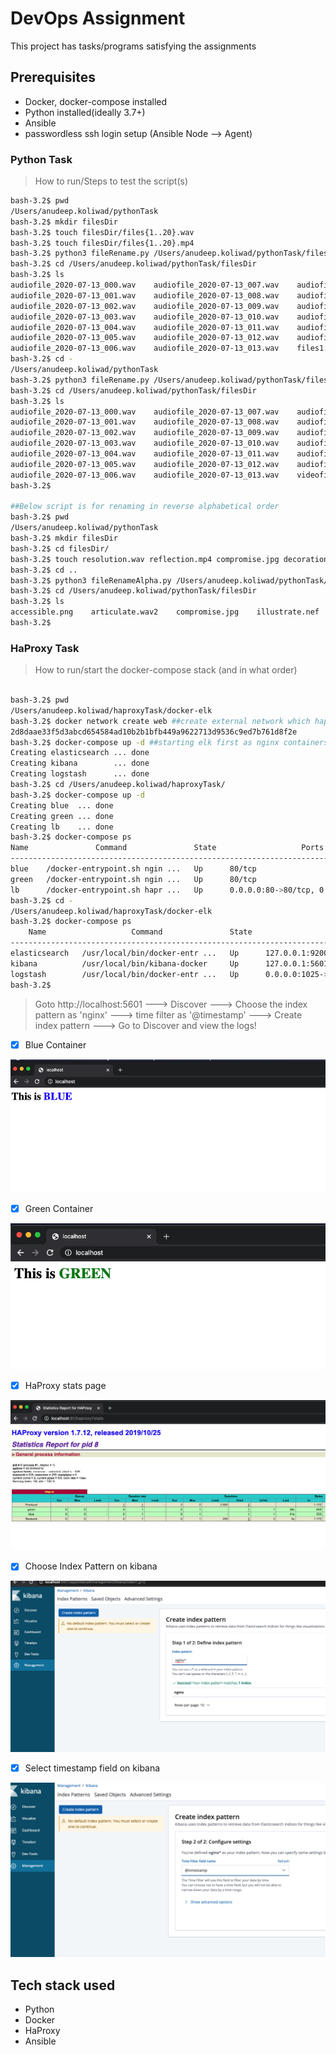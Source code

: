 
# DevOps Assignment

This project has tasks/programs satisfying the assignments

## Prerequisites

* Docker, docker-compose installed
* Python installed(ideally 3.7+)
* Ansible 
* passwordless ssh login setup (Ansible Node --> Agent)

### Python Task
> How to run/Steps to test the script(s)

```bash
bash-3.2$ pwd
/Users/anudeep.koliwad/pythonTask
bash-3.2$ mkdir filesDir
bash-3.2$ touch filesDir/files{1..20}.wav
bash-3.2$ touch filesDir/files{1..20}.mp4
bash-3.2$ python3 fileRename.py /Users/anudeep.koliwad/pythonTask/filesDir audiofile wav
bash-3.2$ cd /Users/anudeep.koliwad/pythonTask/filesDir
bash-3.2$ ls
audiofile_2020-07-13_000.wav    audiofile_2020-07-13_007.wav    audiofile_2020-07-13_014.wav    files10.mp4            files17.mp4            files5.mp4
audiofile_2020-07-13_001.wav    audiofile_2020-07-13_008.wav    audiofile_2020-07-13_015.wav    files11.mp4            files18.mp4            files6.mp4
audiofile_2020-07-13_002.wav    audiofile_2020-07-13_009.wav    audiofile_2020-07-13_016.wav    files12.mp4            files19.mp4            files7.mp4
audiofile_2020-07-13_003.wav    audiofile_2020-07-13_010.wav    audiofile_2020-07-13_017.wav    files13.mp4            files2.mp4            files8.mp4
audiofile_2020-07-13_004.wav    audiofile_2020-07-13_011.wav    audiofile_2020-07-13_018.wav    files14.mp4            files20.mp4            files9.mp4
audiofile_2020-07-13_005.wav    audiofile_2020-07-13_012.wav    audiofile_2020-07-13_019.wav    files15.mp4            files3.mp4
audiofile_2020-07-13_006.wav    audiofile_2020-07-13_013.wav    files1.mp4            files16.mp4            files4.mp4
bash-3.2$ cd -
/Users/anudeep.koliwad/pythonTask
bash-3.2$ python3 fileRename.py /Users/anudeep.koliwad/pythonTask/filesDir videofile mp4
bash-3.2$ cd /Users/anudeep.koliwad/pythonTask/filesDir
bash-3.2$ ls
audiofile_2020-07-13_000.wav    audiofile_2020-07-13_007.wav    audiofile_2020-07-13_014.wav    videofile_2020-07-13_001.mp4    videofile_2020-07-13_008.mp4    videofile_2020-07-13_015.mp4
audiofile_2020-07-13_001.wav    audiofile_2020-07-13_008.wav    audiofile_2020-07-13_015.wav    videofile_2020-07-13_002.mp4    videofile_2020-07-13_009.mp4    videofile_2020-07-13_016.mp4
audiofile_2020-07-13_002.wav    audiofile_2020-07-13_009.wav    audiofile_2020-07-13_016.wav    videofile_2020-07-13_003.mp4    videofile_2020-07-13_010.mp4    videofile_2020-07-13_017.mp4
audiofile_2020-07-13_003.wav    audiofile_2020-07-13_010.wav    audiofile_2020-07-13_017.wav    videofile_2020-07-13_004.mp4    videofile_2020-07-13_011.mp4    videofile_2020-07-13_018.mp4
audiofile_2020-07-13_004.wav    audiofile_2020-07-13_011.wav    audiofile_2020-07-13_018.wav    videofile_2020-07-13_005.mp4    videofile_2020-07-13_012.mp4    videofile_2020-07-13_019.mp4
audiofile_2020-07-13_005.wav    audiofile_2020-07-13_012.wav    audiofile_2020-07-13_019.wav    videofile_2020-07-13_006.mp4    videofile_2020-07-13_013.mp4
audiofile_2020-07-13_006.wav    audiofile_2020-07-13_013.wav    videofile_2020-07-13_000.mp4    videofile_2020-07-13_007.mp4    videofile_2020-07-13_014.mp4
bash-3.2$

##Below script is for renaming in reverse alphabetical order
bash-3.2$ pwd
/Users/anudeep.koliwad/pythonTask
bash-3.2$ mkdir filesDir
bash-3.2$ cd filesDir/
bash-3.2$ touch resolution.wav reflection.mp4 compromise.jpg decoration.mp3 literature.jpeg presidency.mp3 articulate.wav2 prevalence.gif accessible.png illustrate.nef
bash-3.2$ cd ..
bash-3.2$ python3 fileRenameAlpha.py /Users/anudeep.koliwad/pythonTask/filesDir mp3
bash-3.2$ cd /Users/anudeep.koliwad/pythonTask/filesDir
bash-3.2$ ls
accessible.png    articulate.wav2    compromise.jpg    illustrate.nef    literature.jpeg    prevalence.gif    reflection.mp4    resolution.wav    trooniedca.mp3    ysrpnieedc.mp3
bash-3.2$

```

### HaProxy Task
> How to run/start the docker-compose stack (and in what order)

```bash

bash-3.2$ pwd
/Users/anudeep.koliwad/haproxyTask/docker-elk
bash-3.2$ docker network create web ##create external network which haproxy stack and elk stack are bound
2d8daae33f5d3abcd654584ad10b2b1bfb449a9622713d9536c9ed7b761d8f2e
bash-3.2$ docker-compose up -d ##starting elk first as nginx containers fail if logstash isn't found
Creating elasticsearch ... done
Creating kibana        ... done
Creating logstash      ... done
bash-3.2$ cd /Users/anudeep.koliwad/haproxyTask/
bash-3.2$ docker-compose up -d
Creating blue  ... done
Creating green ... done
Creating lb    ... done
bash-3.2$ docker-compose ps
Name               Command               State                   Ports
---------------------------------------------------------------------------------------
blue    /docker-entrypoint.sh ngin ...   Up      80/tcp
green   /docker-entrypoint.sh ngin ...   Up      80/tcp
lb      /docker-entrypoint.sh hapr ...   Up      0.0.0.0:80->80/tcp, 0.0.0.0:81->81/tcp
bash-3.2$ cd -
/Users/anudeep.koliwad/haproxyTask/docker-elk
bash-3.2$ docker-compose ps
    Name                   Command               State                                          Ports
---------------------------------------------------------------------------------------------------------------------------------------------
elasticsearch   /usr/local/bin/docker-entr ...   Up      127.0.0.1:9200->9200/tcp, 127.0.0.1:9300->9300/tcp
kibana          /usr/local/bin/kibana-docker     Up      127.0.0.1:5601->5601/tcp
logstash        /usr/local/bin/docker-entr ...   Up      0.0.0.0:1025->1025/udp, 127.0.0.1:5000->5000/tcp, 5044/tcp, 127.0.0.1:9600->9600/tcp
bash-3.2$

```

> Goto http://localhost:5601 ---> Discover ---> Choose the index pattern as 'nginx' ---> 
  time filter as '@timestamp' ---> Create index pattern ---> Go to Discover and view the logs!


- [x] Blue Container

![bluecontainer](/images/bluecontainer.png)

- [x] Green Container

![greencontainer](/images/greencontainer.png)

- [x] HaProxy stats page

![HaProxy stats](/images/haproxystats.png)

- [x] Choose Index Pattern on kibana

![Choose_index_pattern](/images/createindex.png)

- [x] Select timestamp field on kibana

![Select_timestamp_field](/images/timestamp.png)







## Tech stack used

* Python
* Docker 
* HaProxy
* Ansible
